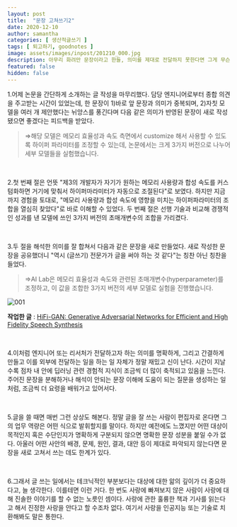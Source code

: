 ```yaml
---
layout: post
title:  "문장 고쳐쓰기2"
date: 2020-12-10
author: samantha
categories: [ 생산적글쓰기 ]
tags: [ 퇴고하기, goodnotes ]
image: assets/images/inpost/201210_000.jpg
description: 아무리 화려만 문장이라고 한들, 의미를 제대로 전달하지 못한다면 그게 무슨 소용인가? 앎의 깊이가 중요하다. 딥러닝을 알면 알수록 더 좋은 문장을 만들 수 있다고 믿는 이유다.
featured: false
hidden: false
---
```


1.어제 논문을 간단하게 소개하는 글 작성을  마무리했다. 담당 엔지니어로부터 종합 의견을 주고받는 시간이 있었는데, 한 문장이 1)바로 앞 문장과 의미가 중복되며, 2)자칫 모델을 여러 개 제안했다는 뉘앙스를 풍긴다며 다음 같은 의미가 반영된 문장이 새로 작성됐으면 좋겠다는 피드백을 받았다.
> ⇒해당 모델은 메모리 효율성과 속도 측면에서 customize 해서 사용할 수 있도록 하이퍼 파라미터를 조정할 수 있는데, 논문에서는 크게 3가지 버전으로 나누어 세부 모델들을 실험했습니다.

<br/>

2.첫 번째 절은 언뜻 "제3의 개발자가 자기가 원하는 메모리 사용량과 합성 속도를 커스텀화하면 거기에 맞춰서 하이퍼마라미터가 자동으로 조절된다"로 보였다. 하지만 지금까지 경험을 토대로, "메모리 사용량과 합성 속도에 영향을 미치는 하이퍼파라미터의 조합을 열심히 찾았다"로 바로 이해할 수 있었다. 두 번째 절은 선행 기술과 비교해 경쟁적인 성과를 낸 모델에 쓰인 3가지 버전의 초매개변수의 조합을 가리켰다.

<br/>

3.두 절을 해석한 의미를 잘 합쳐서 다음과 같은 문장을 새로 만들었다. 새로 작성한 문장을 공유했더니 "역시 (글쓰기) 전문가가 글을 써야 하는 것 같다"는 칭찬 아닌 칭찬을 들었다.
> ⇒AI Lab은 메모리 효율성과 속도와 관련된 초매개변수(hyperparameter)를 조정하고, 이 값을 조합한 3가지 버전의 세부 모델로 실험을 진행했습니다.

![001](https://github.com/samantha-writer/blog/master/assets/images/inpost/201210_000.jpg?raw=true)


**작업한 글** : [HiFi-GAN: Generative Adversarial Networks for Efficient and High Fidelity Speech Synthesis](http://bit.ly/371Nrhw)

<br/>

4.이처럼 엔지니어 또는 리서처가 전달하고자 하는 의미를 명확하게, 그리고 간결하게 만들고 이를 외부에 전달하는 일을 하는 일 자체가 정말 재밌고 신이 난다. 시간이 지날수록 점차 내 안에 딥러닝 관련 경험적 지식이 조금씩 더 많이 축적되고 있음을 느낀다. 주어진 문장을 분해하거나 해석이 안되는 문장 이해에 도움이 되는 질문을 생성하는 일처럼, 조금씩 더 요령을 배워가고 있어서다.

<br/>

5.글을 쓸 때면 매번 그런 상상도 해본다. 정말 글을 잘 쓰는 사람이 편집자로 온다면 그의 업무 역량은 어떤 식으로 발휘할지를 말이다. 하지만 예전에도 느꼈지만 어떤 대상이 목적인지 혹은 수단인지가 명확하게 구분되지 않으면 명확한 문장 성분을 붙일 수가 없다. 아울러 어떤 사안의 배경, 문제, 원인, 결과, 대안 등이 제대로 파악되지 않는다면 문장을 새로 고쳐서 쓰는 데도 한계가 있다.

<br/>

6.그래서 글 쓰는 일에서는 테크닉적인 부분보다는 대상에 대한 앎의 깊이가 더 중요하다고, 늘 생각한다. 이를테면 이런 거다. 한 번도 사랑에 빠져보지 않은 사람이 사랑에 대해 진솔한 이야기를 할 수 없는 노릇인 셈이다. 사랑에 관한 훌륭한 책과 기사를 읽는다고 해서 진정한 사랑을 안다고 할 수조차 없다. 여기서 사랑을 인공지능 또는 기술로 치환해봐도 말은 통한다.

<br/>
